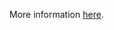 More information [here](https://docs.prismacloud.io/en/enterprise-edition/policy-reference/azure-policies/azure-general-policies/ensure-that-key-vault-enables-soft-delete).

